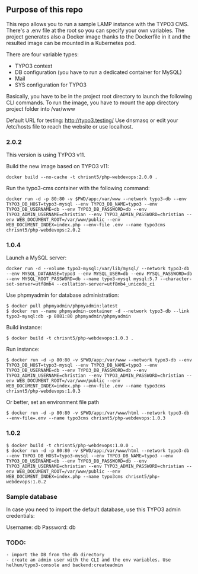 ## Purpose of this repo

This repo allows you to run a sample LAMP instance with the TYPO3 CMS.
There's a .env file at the root so you can specify your own variables.
The project generates also a Docker image thanks to the Dockerfile in it and the resulted image can be mounted in a Kubernetes pod.

There are four variable types:
- TYPO3 context
- DB configuration (you have to run a dedicated container for MySQL)
- Mail
- SYS configuration for TYPO3

Basically, you have to be in the project root directory to launch the following CLI commands.
To run the image, you have to mount the app directory project folder into /var/www

Default URL for testing: http://typo3.testing/
Use dnsmasq or edit your /etc/hosts file to reach the website or use localhost.

### 2.0.2

This version is using TYPO3 v11.

Build the new image based on TYPO3 v11:

```
docker build --no-cache -t chrisnt5/php-webdevops:2.0.0 .
```

Run the typo3-cms container with the following command:

```
docker run -d -p 80:80 -v $PWD/app:/var/www --network typo3-db --env TYPO3_DB_HOST=typo3-mysql --env TYPO3_DB_NAME=typo3 --env TYPO3_DB_USERNAME=db --env TYPO3_DB_PASSWORD=db --env TYPO3_ADMIN_USERNAME=christian --env TYPO3_ADMIN_PASSWORD=christian --env WEB_DOCUMENT_ROOT=/var/www/public --env WEB_DOCUMENT_INDEX=index.php --env-file .env --name typo3cms chrisnt5/php-webdevops:2.0.2
```

### 1.0.4

Launch a MySQL server:

```
docker run -d --volume typo3-mysql:/var/lib/mysql/ --network typo3-db --env MYSQL_DATABASE=typo3 --env MYSQL_USER=db --env MYSQL_PASSWORD=db --env MYSQL_ROOT_PASSWORD=db --name typo3-mysql mysql:5.7 --character-set-server=utf8mb4 --collation-server=utf8mb4_unicode_ci
```

Use phpmyadmin for database administration:

```
$ docker pull phpmyadmin/phpmyadmin:latest
$ docker run --name phpmyadmin-container -d --network typo3-db --link typo3-mysql:db -p 8081:80 phpmyadmin/phpmyadmin
```

Build instance:

```
$ docker build -t chrisnt5/php-webdevops:1.0.3 .
```

Run instance:

```
$ docker run -d -p 80:80 -v $PWD/app:/var/www --network typo3-db --env TYPO3_DB_HOST=typo3-mysql --env TYPO3_DB_NAME=typo3 --env TYPO3_DB_USERNAME=db --env TYPO3_DB_PASSWORD=db --env TYPO3_ADMIN_USERNAME=christian --env TYPO3_ADMIN_PASSWORD=christian --env WEB_DOCUMENT_ROOT=/var/www/public --env WEB_DOCUMENT_INDEX=index.php --env-file .env --name typo3cms chrisnt5/php-webdevops:1.0.3
```

Or better, set an environment file path

```
$ docker run -d -p 80:80 -v $PWD/app:/var/www/html --network typo3-db --env-file=.env --name typo3cms chrisnt5/php-webdevops:1.0.3
```

### 1.0.2
```
$ docker build -t chrisnt5/php-webdevops:1.0.0 .
$ docker run -d -p 80:80 -v $PWD/app:/var/www/html --network typo3-db --env TYPO3_DB_HOST=typo3-mysql --env TYPO3_DB_NAME=typo3 --env TYPO3_DB_USERNAME=db --env TYPO3_DB_PASSWORD=db --env TYPO3_ADMIN_USERNAME=christian --env TYPO3_ADMIN_PASSWORD=christian --env WEB_DOCUMENT_ROOT=/var/www/public --env WEB_DOCUMENT_INDEX=index.php --name typo3cms chrisnt5/php-webdevops:1.0.2
```

### Sample database

In case you need to import the default database, use this TYPO3 admin credentials:

Username: db
Password: db

### TODO:

    - import the DB from the db directory
    - create an admin user with the CLI and the env variables. Use helhum/typo3-console and backend:createadmin
